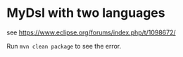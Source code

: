 # MyDsl with two languages
see <https://www.eclipse.org/forums/index.php/t/1098672/> 

Run `mvn clean package` to see the error. 
